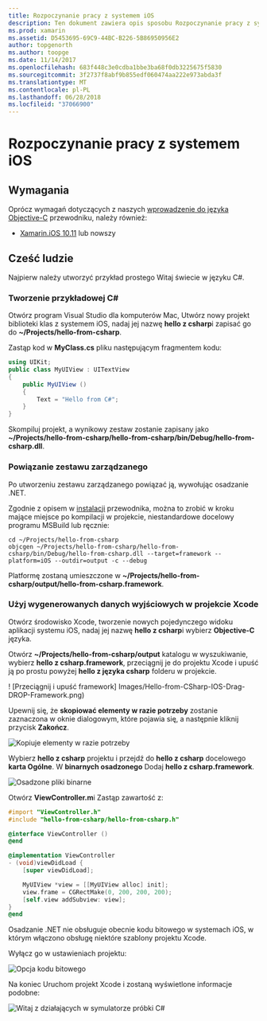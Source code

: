 ```yaml
---
title: Rozpoczynanie pracy z systemem iOS
description: Ten dokument zawiera opis sposobu Rozpoczynanie pracy z systemem iOS przy użyciu osadzanie .NET. W tym artykule omówiono wymagania, a przedstawia przykładową aplikację w celu zademonstrowania powiązać zestawu zarządzanego i użyć danych wyjściowych w projekcie Xcode.
ms.prod: xamarin
ms.assetid: D5453695-69C9-44BC-B226-5B86950956E2
author: topgenorth
ms.author: toopge
ms.date: 11/14/2017
ms.openlocfilehash: 683f448c3e0cdba1bbe3ba68f0db3225675f5830
ms.sourcegitcommit: 3f2737f8abf9b855edf060474aa222e973abda3f
ms.translationtype: MT
ms.contentlocale: pl-PL
ms.lasthandoff: 06/28/2018
ms.locfileid: "37066900"
---
```

# <a name="getting-started-with-ios"></a>Rozpoczynanie pracy z systemem iOS

## <a name="requirements"></a>Wymagania

Oprócz wymagań dotyczących z naszych [wprowadzenie do języka Objective-C](~/tools/dotnet-embedding/get-started/objective-c/index.md) przewodniku, należy również:

* [Xamarin.iOS 10.11](https://visualstudio.microsoft.com/xamarin/) lub nowszy

## <a name="hello-world"></a>Cześć ludzie

Najpierw należy utworzyć przykład prostego Witaj świecie w języku C#.

### <a name="create-c-sample"></a>Tworzenie przykładowej C#

Otwórz program Visual Studio dla komputerów Mac, Utwórz nowy projekt biblioteki klas z systemem iOS, nadaj jej nazwę **hello z csharp**i zapisać go do **~/Projects/hello-from-csharp**.

Zastąp kod w **MyClass.cs** pliku następującym fragmentem kodu:

```csharp
using UIKit;
public class MyUIView : UITextView
{
    public MyUIView ()
    {
        Text = "Hello from C#";
    }
}
```

Skompiluj projekt, a wynikowy zestaw zostanie zapisany jako **~/Projects/hello-from-csharp/hello-from-csharp/bin/Debug/hello-from-csharp.dll**.

### <a name="bind-the-managed-assembly"></a>Powiązanie zestawu zarządzanego

Po utworzeniu zestawu zarządzanego powiązać ją, wywołując osadzanie .NET.

Zgodnie z opisem w [instalacji](~/tools/dotnet-embedding/get-started/install/install.md) przewodnika, można to zrobić w kroku mające miejsce po kompilacji w projekcie, niestandardowe docelowy programu MSBuild lub ręcznie:

```shell
cd ~/Projects/hello-from-csharp
objcgen ~/Projects/hello-from-csharp/hello-from-csharp/bin/Debug/hello-from-csharp.dll --target=framework --platform=iOS --outdir=output -c --debug
```

Platformę zostaną umieszczone w **~/Projects/hello-from-csharp/output/hello-from-csharp.framework**.

### <a name="use-the-generated-output-in-an-xcode-project"></a>Użyj wygenerowanych danych wyjściowych w projekcie Xcode

Otwórz środowisko Xcode, tworzenie nowych pojedynczego widoku aplikacji systemu iOS, nadaj jej nazwę **hello z csharp**i wybierz **Objective-C** języka.

Otwórz **~/Projects/hello-from-csharp/output** katalogu w wyszukiwanie, wybierz **hello z csharp.framework**, przeciągnij je do projektu Xcode i upuść ją po prostu powyżej **hello z języka csharp**  folderu w projekcie.

! [Przeciągnij i upuść framework] Images/Hello-from-CSharp-IOS-Drag-DROP-Framework.png)

Upewnij się, że **skopiować elementy w razie potrzeby** zostanie zaznaczona w oknie dialogowym, które pojawia się, a następnie kliknij przycisk **Zakończ**.

![Kopiuje elementy w razie potrzeby](ios-images/hello-from-csharp-ios-copy-items-if-needed.png)

Wybierz **hello z csharp** projektu i przejdź do **hello z csharp** docelowego **karta Ogólne**. W **binarnych osadzonego** Dodaj **hello z csharp.framework**.

![Osadzone pliki binarne](ios-images/hello-from-csharp-ios-embedded-binaries.png)

Otwórz **ViewController.m**i Zastąp zawartość z:

```objective-c
#import "ViewController.h"
#include "hello-from-csharp/hello-from-csharp.h"

@interface ViewController ()
@end

@implementation ViewController
- (void)viewDidLoad {
    [super viewDidLoad];

    MyUIView *view = [[MyUIView alloc] init];
    view.frame = CGRectMake(0, 200, 200, 200);
    [self.view addSubview: view];
}
@end
```

Osadzanie .NET nie obsługuje obecnie kodu bitowego w systemach iOS, w którym włączono obsługę niektóre szablony projektu Xcode. 

Wyłącz go w ustawieniach projektu:

![Opcja kodu bitowego](../../images/ios-bitcode-option.png)

Na koniec Uruchom projekt Xcode i zostaną wyświetlone informacje podobne:

![Witaj z działających w symulatorze próbki C#](ios-images/hello-from-csharp-ios.png)
